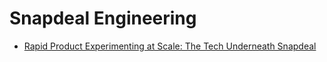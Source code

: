 # Snapdeal Engineering

- [Rapid Product Experimenting at Scale: The Tech Underneath Snapdeal](https://culture.kissflow.com/rapid-product-experimenting-at-scale-the-tech-underneath-snapdeal-d623c5a58029)
